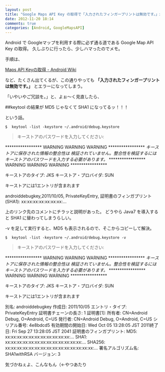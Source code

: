 ```yaml
---
layout: post
title: "Google Maps API Key の取得で「入力されたフィンガープリントは無効です。」が出るようになった件"
date: 2012-11-20 18:14
comments: true
categories: [Android, GoogleMapsAPI]
---
```

Android で Googleマップを利用する際に必ず通る道である Google Map API Key の取得。
久しぶりに行ったら、少しハマったのでメモ。

<!-- more -->

手順は、

[Maps API Keyの取得 - Android Wiki](http://wikiwiki.jp/android/?Maps%20API%20Key%A4%CE%BC%E8%C6%C0)

など、たくさん出てくるが、この通りやっても **「入力されたフィンガープリントは無効です。」** とエラーになってしまう。

「いやいやご冗談を。」と、よぉ〜く見直したら、

##keytool の結果が MD5 じゃなくて SHA1 になってるッ！！！

という話。

```
$  keytool -list -keystore ~/.android/debug.keystore 
```

>キーストアのパスワードを入力してください:  
>
*****************  WARNING WARNING WARNING  *****************
*キーストアに保存された情報の整合性は*
*検証されていません。整合性を検証するには*
*キーストアのパスワードを入力する必要があります。*
*****************  WARNING WARNING WARNING  *****************
>
キーストアのタイプ: JKS
キーストア・プロバイダ: SUN
>
キーストアには1エントリが含まれます
>
androiddebugkey,2011/10/05, PrivateKeyEntry, 
証明書のフィンガプリント(SHA1): xx:xx:xx:xx:xx:xx:xx:…

上のリンク先のコメントにチラッと説明があった。
どうやら Java7 を導入すると SHA1 に替わってしまうらしい。

-v を足して実行すると、MD5 も表示されるので、そこからコピーして解決。

```
$  keytool -list -keystore ~/.android/debug.keystore -v
```

>キーストアのパスワードを入力してください:  
>
*****************  WARNING WARNING WARNING  *****************
*キーストアに保存された情報の整合性は*
*検証されていません。整合性を検証するには*
*キーストアのパスワードを入力する必要があります。*
*****************  WARNING WARNING WARNING  *****************
>
キーストアのタイプ: JKS
キーストア・プロバイダ: SUN
>
キーストアには1エントリが含まれます
>
別名: androiddebugkey
作成日: 2011/10/05
エントリ・タイプ: PrivateKeyEntry
証明書チェーンの長さ: 1
証明書[1]:
所有者: CN=Android Debug, O=Android, C=US
発行者: CN=Android Debug, O=Android, C=US
シリアル番号: 4e8bdcd5
有効期間の開始日: Wed Oct 05 13:28:05 JST 2011終了日: Fri Sep 27 13:28:05 JST 2041
証明書のフィンガプリント:
	 MD5:  xx:xx:xx:xx:xx:xx:xx:xx:xx:xx:xx:…
	 SHA1: xx:xx:xx:xx:xx:xx:xx:xx:xx:xx:xx:xx:xx:…
	 SHA256: xx:xx:xx:xx:xx:xx:xx:xx:xx:xx:xx:xx:xx:xx:xx:…
	 署名アルゴリズム名: SHA1withRSA
	 バージョン: 3

気づかねぇよ、こんなもん（←やつあたり